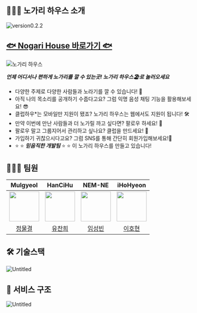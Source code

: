 ## 👨🏻‍🏫 노가리 하우스 소개

<img src="https://img.shields.io/badge/version-v0.2.2-red" alt="version0.2.2" />
   
   
## [🐟 Nogari House 바로가기 🐟](https://nogarihouse.nemne.dev/)

![노가리 하우스](https://s3.us-west-2.amazonaws.com/secure.notion-static.com/7aaa9ea1-13ed-4246-90d4-cf2853fc7514/%E1%84%83%E1%85%A1%E1%84%8B%E1%85%AE%E1%86%AB%E1%84%85%E1%85%A9%E1%84%83%E1%85%B3.jpeg?X-Amz-Algorithm=AWS4-HMAC-SHA256&X-Amz-Credential=AKIAT73L2G45O3KS52Y5%2F20211029%2Fus-west-2%2Fs3%2Faws4_request&X-Amz-Date=20211029T021939Z&X-Amz-Expires=86400&X-Amz-Signature=8ddefc880474e507c3e458029233aabce37cbeccc7a72acd118458e153e5f236&X-Amz-SignedHeaders=host&response-content-disposition=filename%20%3D%22%25E1%2584%2583%25E1%2585%25A1%25E1%2584%258B%25E1%2585%25AE%25E1%2586%25AB%25E1%2584%2585%25E1%2585%25A9%25E1%2584%2583%25E1%2585%25B3.jpeg%22)

***언제 어디서나 편하게 노가리를 깔 수 있는곳! 노가리 하우스🏖로 놀러오세요***

* 다양한 주제로 다양한 사람들과 노라기를 깔 수 있습니다! 🎤
* 아직 나의 목소리를 공개하기 수줍다고요? 그럼 익명 음성 채팅 기능을 활용해보세요! 😎 
* 클럽하우*는 모바일만 지원이 됐죠? 노가리 하우스는 웹에서도 지원이 됩니다! 🛠️
* 만약 이번에 만난 사람들과 더 노가릴 까고 싶다면? 팔로우 하세요! 🙌
* 팔로우 말고 그룹지어서 관리하고 싶나요? 클럽을 만드세요! 👋 
* 가입하기 귀찮으시다고요? 그럼 SNS를 통해 간단히 회원가입해보세요!🤝
* ⭐ ⭐ ***믿음직한 개발팀*** ⭐ ⭐ 이 노가리 하우스를 만들고 있습니다!

## 🧑🏻‍💻 팀원

|                                **Mulgyeol**                                 |                                 **HanCiHu**                                 |                                 **NEM-NE**                                 |                                 **iHoHyeon**                                 |
| :-------------------------------------------------------------------------: | :-------------------------------------------------------------------------: | :-------------------------------------------------------------------------: | :-------------------------------------------------------------------------: |
| <img src="https://avatars.githubusercontent.com/u/59464537?v=4" width="80"> | <img src="https://avatars.githubusercontent.com/u/51700274?v=4" width="80"> | <img src="https://avatars.githubusercontent.com/u/55152516?v=4" width="80"> | <img src="https://github.com/iHoHyeon.png" width="80"> |
|                    [정물결](https://github.com/Mulgyeol)                    |                    [유찬희](https://github.com/HanCiHu)                     | [임성빈](https://github.com/NEM-NE)|[이호현](https://github.com/iHoHyeon)


## 🛠 기술스택
![Untitled](https://s3.us-west-2.amazonaws.com/secure.notion-static.com/c34a2754-806e-44f3-b81c-e95994d4c5be/Untitled.png?X-Amz-Algorithm=AWS4-HMAC-SHA256&X-Amz-Content-Sha256=UNSIGNED-PAYLOAD&X-Amz-Credential=AKIAT73L2G45EIPT3X45%2F20211119%2Fus-west-2%2Fs3%2Faws4_request&X-Amz-Date=20211119T104937Z&X-Amz-Expires=86400&X-Amz-Signature=8d9dd759e1bd07ace6a78d2f09c3b779de8b1edf3a84038605896e16b7c4dbd5&X-Amz-SignedHeaders=host&response-content-disposition=filename%20%3D%22Untitled.png%22&x-id=GetObject)

## 🔎 서비스 구조

![Untitled](https://s3.us-west-2.amazonaws.com/secure.notion-static.com/e264a915-c48f-4344-abb7-216688bd1373/%E1%84%89%E1%85%B3%E1%84%8F%E1%85%B3%E1%84%85%E1%85%B5%E1%86%AB%E1%84%89%E1%85%A3%E1%86%BA_2021-11-19_%E1%84%8B%E1%85%A9%E1%84%92%E1%85%AE_7.44.18.png?X-Amz-Algorithm=AWS4-HMAC-SHA256&X-Amz-Content-Sha256=UNSIGNED-PAYLOAD&X-Amz-Credential=AKIAT73L2G45EIPT3X45%2F20211119%2Fus-west-2%2Fs3%2Faws4_request&X-Amz-Date=20211119T105000Z&X-Amz-Expires=86400&X-Amz-Signature=c5f56af1ad2ca5e8365c3841f774973538e283ffca6fc3698eede9f45b95b045&X-Amz-SignedHeaders=host&response-content-disposition=filename%20%3D%22%25E1%2584%2589%25E1%2585%25B3%25E1%2584%258F%25E1%2585%25B3%25E1%2584%2585%25E1%2585%25B5%25E1%2586%25AB%25E1%2584%2589%25E1%2585%25A3%25E1%2586%25BA%25202021-11-19%2520%25E1%2584%258B%25E1%2585%25A9%25E1%2584%2592%25E1%2585%25AE%25207.44.18.png%22&x-id=GetObject)
